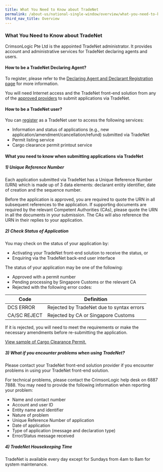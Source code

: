 ```yaml
---
title: What You Need to Know about TradeNet
permalink: /about-us/national-single-window/overview/what-you-need-to-know-about-tradenet
third_nav_title: Overview 
---
```


### What You Need to Know about TradeNet

CrimsonLogic Pte Ltd is the appointed TradeNet administrator. It provides account and administrative services for TradeNet declaring agents and users.

#### How to be a TradeNet Declaring Agent?

To register, please refer to the  [Declaring Agent and Declarant Registration page](/businesses/registration-matters/registration-procedures/apply-update-renew-terminate-declaring-agent-account-and-declarant) for more information.

You will need Internet access and the TradeNet front-end solution from any of the  [approved providers](/about-us/national-single-window/overview/tradenet-solution-providers) to submit applications via TradeNet.

#### How to be a TradeNet user?

You can  [register](https://www.ntp.gov.sg/public/government-services)  as a TradeNet user to access the following services:

-   Information and status of applications (e.g., new application/amendment/cancellation/refund) submitted via TradeNet
-   Permit listing service
-   Cargo clearance permit printout service

#### What you need to know when submitting applications via TradeNet

##### 1) Unique Reference Number

Each application submitted via TradeNet has a Unique Reference Number (URN) which is made up of 3 data elements: declarant entity identifier, date of creation and the sequence number.

Before the application is approved, you are required to quote the URN in all subsequent references to the application. If supporting documents are required by the relevant Competent Authorities (CAs), please quote the URN in all the documents in your submission. The CAs will also reference the URN in their replies to your application.

##### 2) Check Status of Application

You may check on the status of your application by:

-   Activating your TradeNet front-end solution to receive the status, or
-   Enquiring via the TradeNet back-end user interface

The status of your application may be one of the following:

-   Approved with a permit number
-   Pending processing by Singapore Customs or the relevant CA
-   Rejected with the following error codes:

|Code|Definition  |
|--|--|
|  DCS ERROR| Rejected by TradeNet due to syntax errors |
| CA/SC REJECT | Rejected by CA or Singapore Customs |

If it is rejected, you will need to meet the requirements or make the necessary amendments before re-submitting the application.

[View sample of Cargo Clearance Permit.](/documents/about-us/sample-cargo-clearance-permit.pdf)

##### 3) What if you encounter problems when using TradeNet?

Please contact your TradeNet front-end solution provider if you encounter problems in using your TradeNet front-end solution.

For technical problems, please contact the CrimsonLogic help desk on 6887 7888. You may need to provide the following information when reporting your problem:

-   Name and contact number
-   Account and user ID
-   Entity name and identifier
-   Nature of problem
-   Unique Reference Number of application
-   Date of application
-   Type of application (message and declaration type)
-   Error/Status message received

##### 4) TradeNet Housekeeping Time

TradeNet is available every day except for Sundays from 4am to 8am for system maintenance.

